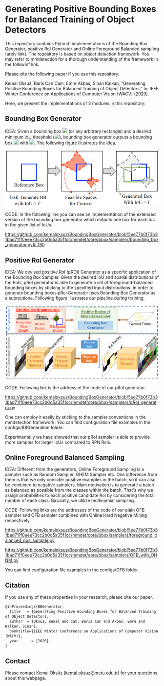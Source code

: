 
# Generating Positive Bounding Boxes for Balanced Training of Object Detectors

This repository contains Pytorch implementations of the Bounding Box Generator, positive RoI Generator and Online Foreground Balanced sampling (arxiv link). The repository is based on object detection framework. You may refer to mmdetection for a thorough understanding of the framework in the followinf link:

Please cite the following paper if you use this repository. 

Kemal Oksuz, Baris Can Cam, Emre Akbas, Sinan Kalkan, "Generating Positive Bounding Boxes for Balanced Training of Object Detectors," In: IEEE Winter Conference on Applications of Computer Vision (WACV) (2020). 

Here, we present the implementations of 3 modules in this repository:

## Bounding Box Generator

IDEA: Given a bounding box <img src="https://latex.codecogs.com/gif.latex?B" /> (or any arbitrary rectangle) and a desired minimum IoU threshold (<img src="https://latex.codecogs.com/gif.latex?T" />), bounding box generator outputs a bounding box <img src="https://latex.codecogs.com/gif.latex?\hat{B}" /> with <img src="https://latex.codecogs.com/gif.latex?IoU(B,\hat{B})>T" />. The following figure illustrates the idea. 

![BB demo image](demo/BBteaser.png)

CODE: In the following line you can see an implementation of the extended version of the bounding box generator which outputs one box for each IoU in the given list of IoUs.

https://github.com/kemaloksuz/BoundingBoxGenerator/blob/5ee77b0f73b31bad711f0eee73cc2b0d5a35f1cc/mmdet/core/bbox/samplers/bounding_box_generator.py#L180

## Positive RoI Generator

IDEA: We devised positive RoI (pROI) Generator as a specific application of the Bounding Box Sampler. Given the desired IoU and spatial distributions of the RoIs, pRoI generator is able to generate a set of foreground-balanced bounding boxes by sticking to the specified input distributions. In order to generate bounding boxes pRoI Generator uses Bounding Box Generator as a subroutione. Following figure illustrates our pipeline during training.

![pRoI demo image](demo/pRoIteaser.png)

CODE: Following link is the address of the code of our pRoI generator. 

https://github.com/kemaloksuz/BoundingBoxGenerator/blob/5ee77b0f73b31bad711f0eee73cc2b0d5a35f1cc/mmdet/core/bbox/samplers/pRoI_generator.py 

One can employ it easily by sticking to the sampler conventions in the mmdetection framework. You can find configuration file examples in the configs/BBGeneration folder. 

Experimentally we have showed that our pRoI sampler is able to provide more samples for larger IoUs compared to RPN RoIs.

## Online Foreground Balanced Sampling

IDEA: Different from the generators, Online Foreground Sampling is a sampler such as Random Sampler, OHEM Sampler etc. One difference from them is that we only consider positive examples in the batch, so it can also be combined to negative samplers. Main motivation is to generate a batch as balanced as possible from the classes within the batch. That's why we assign probabilities to each positive candidate RoI by considering the total number of each class. Basically, we utilize multinomial sampling.

CODE: Following links are the addresses of the code of our plain OFB sampler and OFB sampler combined with Online Hard Negative Mining respectively. 

https://github.com/kemaloksuz/BoundingBoxGenerator/blob/5ee77b0f73b31bad711f0eee73cc2b0d5a35f1cc/mmdet/core/bbox/samplers/foreground_balanced_pos_sampler.py

https://github.com/kemaloksuz/BoundingBoxGenerator/blob/5ee77b0f73b31bad711f0eee73cc2b0d5a35f1cc/mmdet/core/bbox/samplers/OFB_with_OHNM.py

You can find configuration file examples in the configs/OFB folder. 

## Citation

If you use any of these properties in your research, please cite our paper.

```
@inProceedings{BBGenerator,
  title   = {Generating Positive Bounding Boxes for Balanced Training of Object Detectors,
  author  = {Oksuz, Kemal and Cam, Baris Can and Akbas, Emre and Kalkan, Sinan},
  booktitle={IEEE Winter Conference on Applications of Computer Vision (WACV)},
  year      = {2020}
}
```


## Contact
Please contact Kemal Öksüz (kemal.oksuz@metu.edu.tr) for your questions about this webpage.